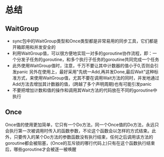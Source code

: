 # 总结
## WaitGroup
- sync包中的WaitGroup类型和Once类型都是非常易用的同步工具，它们都是开箱即用和并发安全的
- 利用WaitGroup值，可以很方便地实现一对多的goroutine协作流程，即：一个分发子任务的goroutine，和多个执行子任务的goroutine共同完成一个任务
- 此外使用WaitGroup值时，注意，千万不要让其中计数器的值小于0,否则会引发panic
另外在使用上，最好采用"先统一Add,再并发Done,最后Wait"这种标准方式，来使用WaitGroup值，尤其不要在调用Wait方法的同时，并发地通过Add方法去增加其计数器的值，(跨越了多个声明周期)也有可能引发panic
- 不要把增加计数和值的操作和调用其Wait方法的代码放在不同的goroutine中执行

## Once
Once值的使用更加简单，它只有一个Do方法，同一个Once值的Do方法，永远只会执行第一次被调用时传入的函数参数，不论这个函数会以怎样的方式结束。此外，只要传入的某个Do方法的参数函数没有执行结束，任何之后调用该方法的goroutine都会被阻塞，(Once的互斥锁的哪行代码上)只有在这个函数执行结束后，哪些goroutine才会被逐一被唤醒